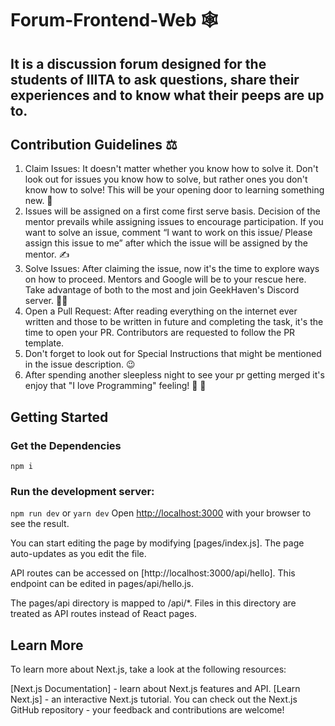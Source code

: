 # Forum-Frontend-Web 🕸️
It is a discussion forum designed for the students of IIITA to ask questions, share their experiences and to know what their peeps are up to.
---
## Contribution Guidelines ⚖️
1. Claim Issues: It doesn't matter whether you know how to solve it. Don't look out for issues you know how to solve, but rather ones you don't know how to solve! This      will be your opening door to learning something new. 💪
2. Issues will be assigned on a first come first serve basis. Decision of the mentor prevails while assigning issues to encourage participation. If you want to solve an    issue, comment “I want to work on this issue/ Please assign this issue to me” after which the issue will be assigned by the mentor. ✍️
3. Solve Issues: After claiming the issue, now it's the time to explore ways on how to proceed. Mentors and Google will be to your rescue here. Take advantage of both to    the most and join GeekHaven's Discord server. 👨‍💻
4. Open a Pull Request: After reading everything on the internet ever written and those to be written in future and completing the task, it's the time to open your PR.      Contributors are requested to follow the PR template.
5. Don't forget to look out for Special Instructions that might be mentioned in the issue description. 😉
6. After spending another sleepless night to see your pr getting merged it's enjoy that "I love Programming" feeling! 🤩 🍻

## Getting Started
### Get the Dependencies
`npm i`
### Run the development server:
`npm run dev`
or
`yarn dev`
Open [http://localhost:3000](http://localhost:3000) with your browser to see the result.

You can start editing the page by modifying [pages/index.js]. The page auto-updates as you edit the file.


API routes can be accessed on [http://localhost:3000/api/hello]. This endpoint can be edited in pages/api/hello.js.

The pages/api directory is mapped to /api/*. Files in this directory are treated as API routes instead of React pages.

## Learn More
To learn more about Next.js, take a look at the following resources:

[Next.js Documentation] - learn about Next.js features and API.
[Learn Next.js] - an interactive Next.js tutorial.
You can check out the Next.js GitHub repository - your feedback and contributions are welcome!
